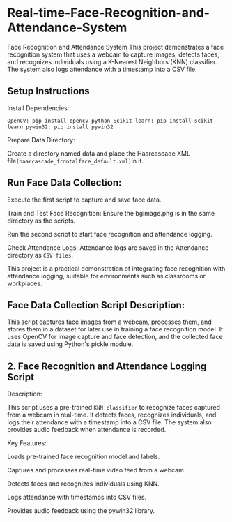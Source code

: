 
# Real-time-Face-Recognition-and-Attendance-System

Face Recognition and Attendance System This project demonstrates a face recognition system that uses a webcam to capture images, detects faces, and recognizes individuals using a K-Nearest Neighbors (KNN) classifier. The system also logs attendance with a timestamp into a CSV file.

## Setup Instructions
Install Dependencies:

`OpenCV: pip install opencv-python
Scikit-learn: pip install scikit-learn
pywin32: pip install pywin32`

Prepare Data Directory:

Create a directory named data and place the Haarcascade XML file`(haarcascade_frontalface_default.xml)`in it.

## Run Face Data Collection:

Execute the first script to capture and save face data.

Train and Test Face Recognition:
Ensure the bgimage.png is in the same directory as the scripts.

Run the second script to start face recognition and attendance logging.

Check Attendance Logs:
Attendance logs are saved in the Attendance directory as `CSV files`.

This project is a practical demonstration of integrating face recognition with attendance logging, suitable for environments such as classrooms or workplaces.
## Face Data Collection Script Description: 
This script captures face images from a webcam, processes them, and stores them in a dataset for later use in training a face recognition model. It uses OpenCV for image capture and face detection, and the collected face data is saved using Python's pickle module.
## 2. Face Recognition and Attendance Logging Script
Description:

This script uses a pre-trained `KNN classifier` to recognize faces captured from a webcam in real-time. It detects faces, recognizes individuals, and logs their attendance with a timestamp into a CSV file. The system also provides audio feedback when attendance is recorded.

Key Features:

Loads pre-trained face recognition model and labels.

Captures and processes real-time video feed from a webcam.

Detects faces and recognizes individuals using KNN.

Logs attendance with timestamps into CSV files.

Provides audio feedback using the pywin32 library.


